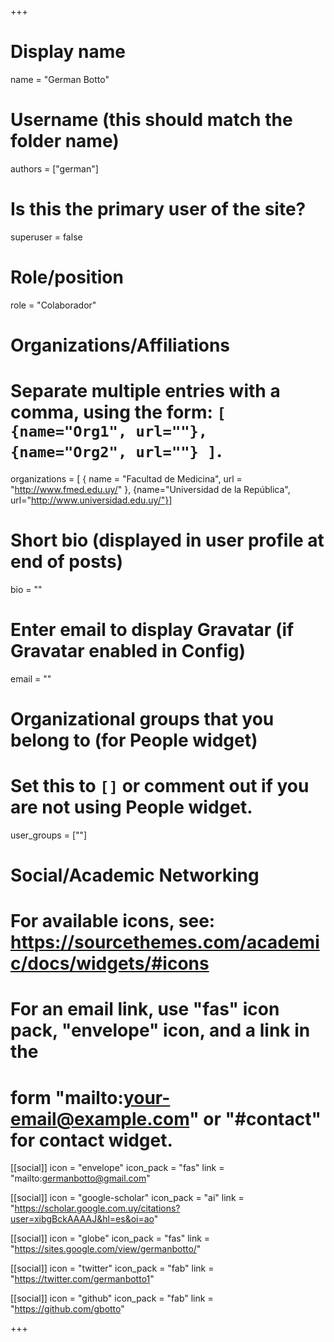 +++
# Display name
name = "German Botto"

# Username (this should match the folder name)
authors = ["german"]

# Is this the primary user of the site?
superuser = false

# Role/position
role = "Colaborador"

# Organizations/Affiliations
#   Separate multiple entries with a comma, using the form: `[ {name="Org1", url=""}, {name="Org2", url=""} ]`.
organizations = [ { name = "Facultad de Medicina", url = "http://www.fmed.edu.uy/" }, {name="Universidad de la República", url="http://www.universidad.edu.uy/"}]

# Short bio (displayed in user profile at end of posts)
bio = ""

# Enter email to display Gravatar (if Gravatar enabled in Config)
email = ""


# Organizational groups that you belong to (for People widget)
#   Set this to `[]` or comment out if you are not using People widget.
user_groups = [""]

# Social/Academic Networking
# For available icons, see: https://sourcethemes.com/academic/docs/widgets/#icons
#   For an email link, use "fas" icon pack, "envelope" icon, and a link in the
#   form "mailto:your-email@example.com" or "#contact" for contact widget.

[[social]]
  icon = "envelope"
  icon_pack = "fas"
  link = "mailto:germanbotto@gmail.com"

[[social]]
  icon = "google-scholar"
  icon_pack = "ai"
  link = "https://scholar.google.com.uy/citations?user=xibgBckAAAAJ&hl=es&oi=ao"
  
[[social]]
  icon = "globe"
  icon_pack = "fas"
  link = "https://sites.google.com/view/germanbotto/"
  
[[social]]
  icon = "twitter"
  icon_pack = "fab"
  link = "https://twitter.com/germanbotto1"
  
[[social]]
  icon = "github"
  icon_pack = "fab"
  link = "https://github.com/gbotto"
  

+++
